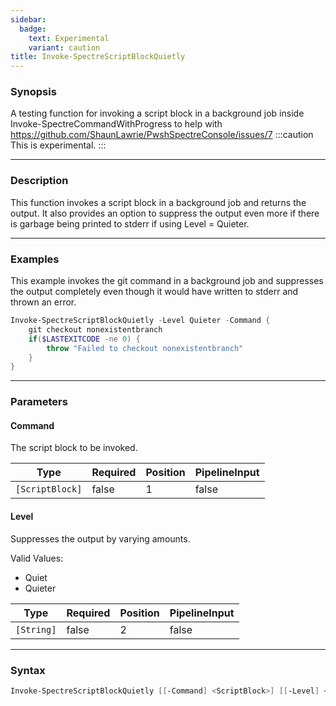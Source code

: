 ```yaml
---
sidebar:
  badge:
    text: Experimental
    variant: caution
title: Invoke-SpectreScriptBlockQuietly
---
```








### Synopsis
A testing function for invoking a script block in a background job inside Invoke-SpectreCommandWithProgress to help with https://github.com/ShaunLawrie/PwshSpectreConsole/issues/7
:::caution
This is experimental.
:::



---


### Description

This function invokes a script block in a background job and returns the output. It also provides an option to suppress the output even more if there is garbage being printed to stderr if using Level = Quieter.



---


### Examples
This example invokes the git command in a background job and suppresses the output completely even though it would have written to stderr and thrown an error.

```powershell
Invoke-SpectreScriptBlockQuietly -Level Quieter -Command {
    git checkout nonexistentbranch
    if($LASTEXITCODE -ne 0) {
        throw "Failed to checkout nonexistentbranch"
    }
}
```


---


### Parameters
#### **Command**

The script block to be invoked.






|Type           |Required|Position|PipelineInput|
|---------------|--------|--------|-------------|
|`[ScriptBlock]`|false   |1       |false        |



#### **Level**

Suppresses the output by varying amounts.



Valid Values:

* Quiet
* Quieter






|Type      |Required|Position|PipelineInput|
|----------|--------|--------|-------------|
|`[String]`|false   |2       |false        |





---


### Syntax
```powershell
Invoke-SpectreScriptBlockQuietly [[-Command] <ScriptBlock>] [[-Level] <String>] [<CommonParameters>]
```

